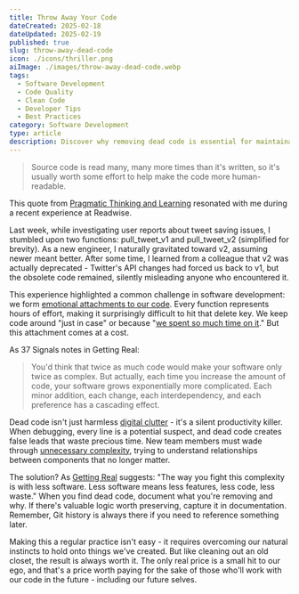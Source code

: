 ```yaml
---
title: Throw Away Your Code
dateCreated: 2025-02-18
dateUpdated: 2025-02-19
published: true
slug: throw-away-dead-code
icon: ./icons/thriller.png
aiImage: ./images/throw-away-dead-code.webp
tags:
  - Software Development
  - Code Quality
  - Clean Code
  - Developer Tips
  - Best Practices
category: Software Development
type: article
description: Discover why removing dead code is essential for maintainable software, better debugging, and team productivity. Learn practical strategies for identifying and eliminating unused code.
---
```


> Source code is read many, many more times than it's written, so it's usually worth some effort to help make the code more human-readable.

This quote from [Pragmatic Thinking and Learning](/pragmatic-thinking-and-learning) resonated with me during a recent experience at Readwise.

Last week, while investigating user reports about tweet saving issues, I stumbled upon two functions: pull_tweet_v1 and pull_tweet_v2 (simplified for brevity). As a new engineer, I naturally gravitated toward v2, assuming newer meant better. After some time, I learned from a colleague that v2 was actually deprecated - Twitter's API changes had forced us back to v1, but the obsolete code remained, silently misleading anyone who encountered it.

This experience highlighted a common challenge in software development: we form [emotional attachments to our code](https://www.codereadability.com/emotional-attachment-to-code/). Every function represents hours of effort, making it surprisingly difficult to hit that delete key. We keep code around "just in case" or because "[we spent so much time on it](https://www.nateliason.com/blog/option-not-obligation)." But this attachment comes at a cost.

As 37 Signals notes in Getting Real:
> You'd think that twice as much code would make your software only twice as complex. But actually, each time you increase the amount of code, your software grows exponentially more complicated. Each minor addition, each change, each interdependency, and each preference has a cascading effect.

Dead code isn't just harmless [digital clutter](https://paulstamatiou.com/digital-clutter) - it's a silent productivity killer. When debugging, every line is a potential suspect, and dead code creates false leads that waste precious time. New team members must wade through [unnecessary complexity](https://michaeljennings.blogspot.com/2011/08/unnecessary-complexity.html), trying to understand relationships between components that no longer matter.

The solution? As [Getting Real](/getting-real) suggests: "The way you fight this complexity is with less software. Less software means less features, less code, less waste." When you find dead code, document what you're removing and why. If there's valuable logic worth preserving, capture it in documentation. Remember, Git history is always there if you need to reference something later.

Making this a regular practice isn't easy - it requires overcoming our natural instincts to hold onto things we've created. But like cleaning out an old closet, the result is always worth it. The only real price is a small hit to our ego, and that's a price worth paying for the sake of those who'll work with our code in the future - including our future selves.
